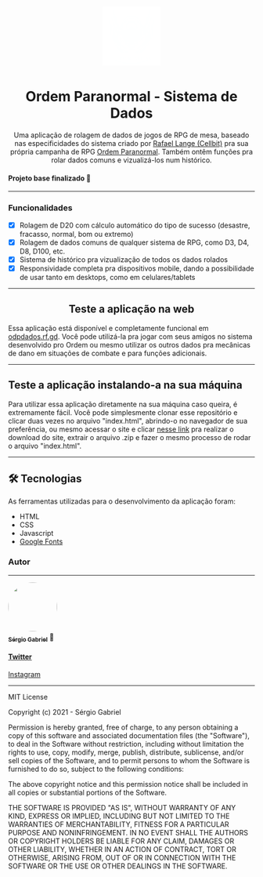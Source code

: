 <h1 align="center">
	<img alt="Logo da Ordem" title="Logo da Ordem" src="./config/logo-ordem-branca.png">
</h1>

<h1 align="center">Ordem Paranormal - Sistema de Dados</h1>
<p align="center">Uma aplicação de rolagem de dados de jogos de RPG de mesa, baseado nas especificidades do sistema criado por <a href="https://twitter.com/cellbit">Rafael Lange (Cellbit)</a> pra sua própria campanha de RPG <a href="https://www.youtube.com/watch?v=SsUWqdWO7OM">Ordem Paranormal</a>. Também ontêm funções pra rolar dados comuns e vizualizá-los num histórico.</p>
<h4>Projeto base finalizado 🚀</h4>
<hr>
<h3>Funcionalidades</h3>

- [x] Rolagem de D20 com cálculo automático do tipo de sucesso (desastre, fracasso, normal, bom ou extremo)
- [x] Rolagem de dados comuns de qualquer sistema de RPG, como D3, D4, D8, D100, etc.
- [x] Sistema de histórico pra vizualização de todos os dados rolados
- [x] Responsividade completa pra dispositivos mobile, dando a possibilidade de usar tanto em desktops, como em celulares/tablets

<hr>
<h2 align="center">Teste a aplicação na web</h2>
<p>Essa aplicação está disponível e completamente funcional em <a href="http://odpdados.rf.gd/?i=1">odpdados.rf.gd</a>. Você pode utilizá-la pra jogar com seus amigos no sistema desenvolvido pro Ordem ou mesmo utilizar os outros dados pra mecânicas de dano em situações de combate e para funções adicionais.</p>

<hr>
<h2>Teste a aplicação instalando-a na sua máquina</h2>
<p>Para utilizar essa aplicação diretamente na sua máquina caso queira, é extremamente fácil. Você pode simplesmente clonar esse repositório e clicar duas vezes no arquivo "index.html", abrindo-o no navegador de sua preferência, ou mesmo acessar o site e clicar <a href="http://odpdados.rf.gd/config/odpdados.zip">nesse link</a> pra realizar o download do site, extrair o arquivo .zip e fazer o mesmo processo de rodar o arquivo "index.html".</p>

<hr>
<h2>🛠 Tecnologias</h2>

As ferramentas utilizadas para o desenvolvimento da aplicação foram:

- HTML
- CSS
- Javascript
- <a href="https://fonts.google.com/">Google Fonts</a>

### Autor
---

<a href="https://github.com/0horaa">
 <img style="border-radius: 50%;" src="https://github.com/0horaa.png" width="100px;" height="100px" alt=""/>
 <br />
 <sub><b>Sérgio Gabriel</b></sub></a> 🚀


<a href="https://twitter.com/0hora_"><h4>Twitter</h4></a>
<a href="https://www.instagram.com/sergio_gbrl/">Instagram</a>

<hr> 
MIT License

Copyright (c) 2021 - Sérgio Gabriel

Permission is hereby granted, free of charge, to any person obtaining a copy
of this software and associated documentation files (the "Software"), to deal
in the Software without restriction, including without limitation the rights
to use, copy, modify, merge, publish, distribute, sublicense, and/or sell
copies of the Software, and to permit persons to whom the Software is
furnished to do so, subject to the following conditions:

The above copyright notice and this permission notice shall be included in all
copies or substantial portions of the Software.

THE SOFTWARE IS PROVIDED "AS IS", WITHOUT WARRANTY OF ANY KIND, EXPRESS OR
IMPLIED, INCLUDING BUT NOT LIMITED TO THE WARRANTIES OF MERCHANTABILITY,
FITNESS FOR A PARTICULAR PURPOSE AND NONINFRINGEMENT. IN NO EVENT SHALL THE
AUTHORS OR COPYRIGHT HOLDERS BE LIABLE FOR ANY CLAIM, DAMAGES OR OTHER
LIABILITY, WHETHER IN AN ACTION OF CONTRACT, TORT OR OTHERWISE, ARISING FROM,
OUT OF OR IN CONNECTION WITH THE SOFTWARE OR THE USE OR OTHER DEALINGS IN THE
SOFTWARE. 